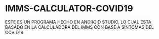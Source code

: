 # IMMS-CALCULATOR-COVID19
ESTE ES UN PROGRAMA HECHO EN ANDROID STUDIO, LO CUAL ESTA BASADO EN LA CALCULADORA DEL IMMS CON BASE A SINTOMAS DEL COVID19
